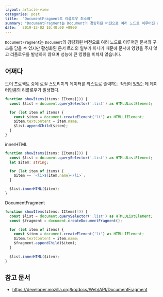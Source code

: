 ```yaml
---
layout: article-view
categories: post
title:  "DocumentFragment로 리플로우 최소화"
summary: "DocumentFragment는 Document의 경량화된 버전으로 여러 노드로 이루어진 문서의 구조를 담을 수 있지만 활성화된 문서 트리의 일부가 아니기 때문에 문서에 영향을 주지 않고 리플로우를 발생하지 않으며 성능에 큰 영향을 미치지 않습니다."
date:   2019-12-02 10:40:00 +0900
---
```


`DocumentFragment`는 `Document`의 경량화된 버전으로 여러 노드로 이루어진 문서의 구조를 담을 수 있지만 활성화된 문서 트리의 일부가 아니기 때문에 문서에 영향을 주지 않고 리플로우를 발생하지 않으며 성능에 큰 영향을 미치지 않습니다.

## 어쩌다

토이 프로젝트 중에 로컬 스토리지의 데이터를 리스트로 출력하는 작업이 있었는데 데이터만큼의 리플로우가 발생했다.

```typescript
function showItems(items: IItems[])) {
  const $list = document.querySelector('.list') as HTMLUListElement;

  for (let item of items) {
    const $item = document.createElement('li') as HTMLLIElement;
    $item.textContent = item.name;
    $list.appendChild($item);
  }
}
```

innerHTML 

```typescript
function showItems(items: IItems[])) {
  const $list = document.querySelector('.list') as HTMLUListElement;
  let $item: string;

  for (let item of items) {
    $item += `<li>${item.name}</li>`;
  }

  $list.innerHTML($item);
}
```

DocumentFragment

```typescript
function showItems(items: IItems[])) {
  const $list = document.querySelector('.list') as HTMLUListElement;
  const $fragment = document.createDocumentFragment();

  for (let item of items) {
    const $item = document.createElement('li') as HTMLLIElement;
    $item.textContent = item.name;
    $fragment.appendChild($item);
  }
  
  $list.innerHTML($item);
}
```

## 참고 문서
- https://developer.mozilla.org/ko/docs/Web/API/DocumentFragment